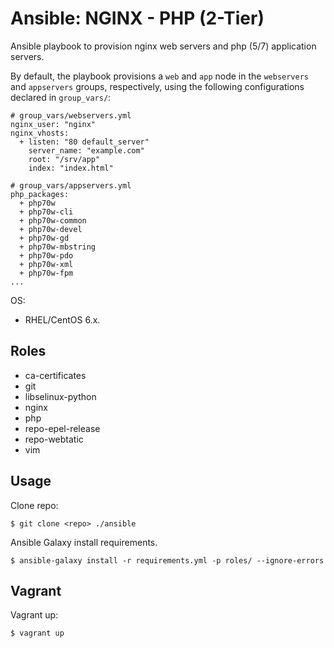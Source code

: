 Ansible: NGINX - PHP (2-Tier)
=============================

Ansible playbook to provision nginx web servers and php (5/7) application servers.

By default, the playbook provisions a `web` and `app` node in the `webservers` and `appservers` groups, respectively, using the following configurations declared in `group_vars/`:

    # group_vars/webservers.yml
    nginx_user: "nginx"
    nginx_vhosts:
      + listen: "80 default_server"
        server_name: "example.com"
        root: "/srv/app"
        index: "index.html"

    # group_vars/appservers.yml
    php_packages:
      + php70w
      + php70w-cli
      + php70w-common
      + php70w-devel
      + php70w-gd
      + php70w-mbstring
      + php70w-pdo
      + php70w-xml
      + php70w-fpm
    ...

OS:
- RHEL/CentOS 6.x.

Roles
-----

- ca-certificates
- git
- libselinux-python
- nginx
- php
- repo-epel-release
- repo-webtatic
- vim

Usage
-----

Clone repo:
    
    $ git clone <repo> ./ansible

Ansible Galaxy install requirements.

    $ ansible-galaxy install -r requirements.yml -p roles/ --ignore-errors

Vagrant
-------

Vagrant up:

    $ vagrant up
